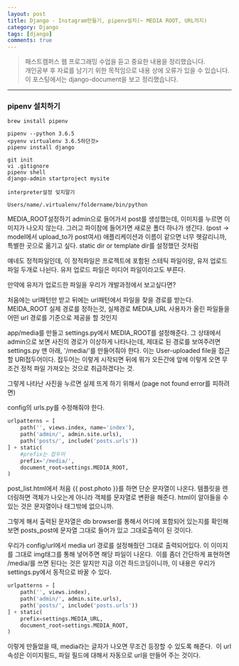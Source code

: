 ```yaml
---
layout: post
title: Django - Instagram만들기, pipenv설치(~ MEDIA ROOT, URL까지)
category: Django
tags: [django]
comments: true
---
```


> 패스트캠퍼스 웹 프로그래밍 수업을 듣고 중요한 내용을 정리했습니다.     
개인공부 후 자료를 남기기 위한 목적임으로 내용 상에 오류가 있을 수 있습니다.      
> 이 포스팅에서는 django-document을 보고 정리했습니다.

<hr>

### pipenv 설치하기

`brew install pipenv`

```
pipenv --python 3.6.5
<pyenv virtualenv 3.6.5하던것>
pipenv install django

git init
vi .gitignore
pipenv shell
django-admin startproject mysite

interpreter설정 잊지말기

Users/name/.virtualenv/foldername/bin/python
```

MEDIA_ROOT설정하기
admin으로 들어가서 post를 생성했는데, 이미지를 누르면 이미지가 나오지 않는다.
그러고 파이참에 들어가면 새로운 폴더 하나가 생긴다. (post -> model에서 upload_to가 post여서)
애플리케이션과 이름이 같으면 너무 헷갈리니까, 특별한 곳으로 옮기고 싶다.
static dir or template dir를 설정했던 것처럼

얘네도 정적파일인데, 이 정적파일은
프로젝트에 포함된 스테틱 파일이랑, 유저 업로드 파일 두개로 나뉜다.
유저 업로드 파일은 미디어 파일이라고도 부른다.


만약에 유저가 업로드한 파일을 우리가 개발과정에서 보고싶다면?

처음에는 url패턴만 받고 뒤에는 url패턴에서 파일을 찾을 경로를 받는다.
MEIDA_ROOT 실제 경로를 정하는것, 실제경로
MEDIA_URL 사용자가 올린 파일들을 어떤 url 경로를 기준으로 제공을 할 것인지

app/media를 만들고 settings.py에서 MEDIA_ROOT를 설정해준다.
그 상태에서 admin으로 보면 사진의 경로가 이상하게 나타나는데, 제대로 된 경로를 보여주려면
settings.py 맨 아래, '/media/'를 만들어줘야 한다.
이는 User-uploaded file을 접근할 URl접두어이다.
접두어는 이렇게 시작되면 뒤에 뭐가 오든간에 앞에 이렇게 오면 무조건 정적 파일 가져오는 것으로 취급하겠다는 것.

그렇게 나타난 사진을 누르면 실제 뜨게 하기 위해서 (page not found error를 피하려면)

config의 urls.py를 수정해줘야 한다.
```python
urlpatterns = [
    path('', views.index, name='index'),
    path('admin/', admin.site.urls),
    path('posts/', include('posts.urls'))
] + static(
    #prefix는 접두어
    prefix='/media/',
    document_root=settings.MEDIA_ROOT,
)
```

post_list.html에서 처음 {{ post.photo }}를 하면 단순 문자열이 나온다.
템플릿을 렌더링하면 객체가 나오는게 아니라 객체를 문자열로 변환을 해준다.
html이 알아들을 수 있는 것은 문자열이나 태그밖에 없으니까.

그렇게 해서 출력된 문자열은 db browser를 통해서 어디에 포함되어 있는지를 확인해보면
posts_post에 문자열 그대로 들어가 있고 그대로출력이 된 것이다.

우리가 config/url에서 media url 경로를 설정해줬던 그대로 출력되어있다.
이 이미지를 그대로 img태그를 통해 넣어주면 해당 파일이 나온다.
<img src="/media/ {{ post.photo }}" alt="">
이를 좀더 간단하게 표현하면
/media/를 쓰면 된다는 것은 알지만 지금 이건 하드코딩이니까, 이 내용은 우리가 settings.py에서 동적으로 바꿀 수 있다.



```python
urlpatterns = [
    path('', views.index),
    path('admin/', admin.site.urls),
    path('posts/', include('posts.urls'))
] + static(
    prefix=settings.MEDIA_URL,
    document_root=settings.MEDIA_ROOT,
)
```
이렇게 만들었을 때, media라는 글자가 나오면 무조건 등장할 수 있도록 해준다.
<img src="{{ post.photo.url }}" alt="">
이 url 속성은 이미지필드, 파일 필드에 대해서 자동으로 url을 만들어 주는 것이다.
